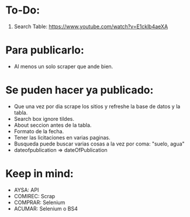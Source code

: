 # To-Do:

1. Search Table: https://www.youtube.com/watch?v=E1cklb4aeXA

# Para publicarlo:

- Al menos un solo scraper que ande bien.

# Se puden hacer ya publicado:

- Que una vez por dia scrape los sitios y refreshe la base de datos y la tabla.
- Search box ignore tildes.
- About seccion antes de la tabla.
- Formato de la fecha.
- Tener las licitaciones en varias paginas.
- Busqueda puede buscar varias cosas a la vez por coma: "suelo, agua"
- dateofpublication => dateOfPublication

# Keep in mind:

- AYSA: API
- COMIREC: Scrap
- COMPRAR: Selenium
- ACUMAR: Selenium o BS4
